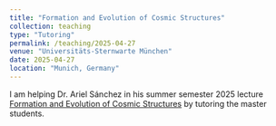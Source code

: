 ```yaml
---
title: "Formation and Evolution of Cosmic Structures"
collection: teaching
type: "Tutoring"
permalink: /teaching/2025-04-27
venue: "Universitäts-Sternwarte München"
date: 2025-04-27
location: "Munich, Germany"
---
```


I am helping Dr. Ariel Sánchez in his summer semester 2025 lecture [Formation and Evolution of Cosmic Structures](https://www.mpe.mpg.de/~arielsan/) by tutoring the master students. 
